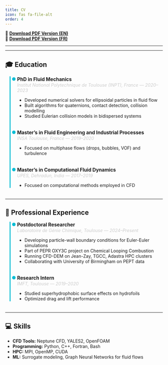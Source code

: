 ```yaml
---
title: CV
icon: fas fa-file-alt
order: 4
---
```


📄 **[Download PDF Version (EN)](/assets/files/CV_Karan_ANAND-1.pdf)**  
📄 **[Download PDF Version (FR)](/assets/files/CV_Karan_French-1.pdf)**

---

<style>
.timeline {
  border-left: 3px solid #00bcd4;
  margin-left: 1em;
  padding-left: 1.5em;
}
.timeline-item {
  margin-bottom: 2.5em;
  position: relative;
}
.timeline-item::before {
  content: "";
  position: absolute;
  left: -1.15em;
  top: 0.2em;
  width: 0.8em;
  height: 0.8em;
  background-color: #00bcd4;
  border-radius: 50%;
}
.timeline-title {
  font-weight: bold;
  font-size: 1.1em;
}
.timeline-sub {
  font-style: italic;
  color: #ccc;
  margin-bottom: 0.5em;
}
</style>

---

## 🎓 Education

<div class="timeline">

<div class="timeline-item">
  <div class="timeline-title">PhD in Fluid Mechanics</div>
  <div class="timeline-sub">Institut National Polytechnique de Toulouse (INPT), France — 2020–2023</div>
  <ul>
    <li>Developed numerical solvers for ellipsoidal particles in fluid flow</li>
    <li>Built algorithms for quaternions, contact detection, collision modelling</li>
    <li>Studied Eulerian collision models in bidispersed systems</li>
  </ul>
</div>

<div class="timeline-item">
  <div class="timeline-title">Master’s in Fluid Engineering and Industrial Processes</div>
  <div class="timeline-sub">INSA Toulouse, France — 2019–2020</div>
  <ul>
    <li>Focused on multiphase flows (drops, bubbles, VOF) and turbulence</li>
  </ul>
</div>

<div class="timeline-item">
  <div class="timeline-title">Master’s in Computational Fluid Dynamics</div>
  <div class="timeline-sub">UPES, Dehradun, India — 2017–2019</div>
  <ul>
    <li>Focused on computational methods employed in CFD</li>
  </ul>
</div>

</div>

---

## 💼 Professional Experience

<div class="timeline">

<div class="timeline-item">
  <div class="timeline-title">Postdoctoral Researcher</div>
  <div class="timeline-sub">Laboratoire de Génie Chimique, Toulouse — 2024–Present</div>
  <ul>
    <li>Developing particle-wall boundary conditions for Euler-Euler simulations</li>
    <li>Part of PEPR OXY3C project on Chemical Looping Combustion</li>
    <li>Running CFD-DEM on Jean-Zay, TGCC, Adastra HPC clusters</li>
    <li>Collaborating with University of Birmingham on PEPT data</li>
  </ul>
</div>

<div class="timeline-item">
  <div class="timeline-title">Research Intern</div>
  <div class="timeline-sub">IMFT, Toulouse — 2019–2020</div>
  <ul>
    <li>Studied superhydrophobic surface effects on hydrofoils</li>
    <li>Optimized drag and lift performance</li>
  </ul>
</div>

</div>

---

## 💻 Skills

- **CFD Tools:** Neptune CFD, YALES2, OpenFOAM  
- **Programming:** Python, C++, Fortran, Bash  
- **HPC:** MPI, OpenMP, CUDA  
- **ML:** Surrogate modeling, Graph Neural Networks for fluid flows

